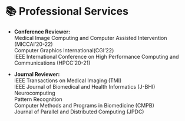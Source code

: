 # 📚 Professional Services

- **Conference Reviewer:**\
Medical Image Computing and Computer Assisted Intervention (MICCAI’20-22)\
Computer Graphics International(CGI’22)\
IEEE International Conference on High Performance Computing and Communications (HPCC’20-21)

-  **Journal Reviewer:**\
IEEE Transactions on Medical Imaging (TMI)\
IEEE Journal of Biomedical and Health Informatics (J-BHI)\
Neurocomputing\
Pattern Recognition\
Computer Methods and Programs in Biomedicine (CMPB)\
Journal of Parallel and Distributed Computing (JPDC)
